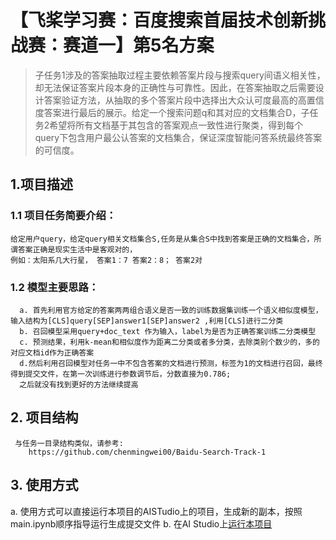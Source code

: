 # 【飞桨学习赛：百度搜索首届技术创新挑战赛：赛道一】第5名方案
> 子任务1涉及的答案抽取过程主要依赖答案片段与搜索query间语义相关性，却无法保证答案片段本身的正确性与可靠性。因此，在答案抽取之后需要设计答案验证方法，从抽取的多个答案片段中选择出大众认可度最高的高置信度答案进行最后的展示。给定一个搜索问题q和其对应的文档集合D，子任务2希望将所有文档基于其包含的答案观点一致性进行聚类，得到每个query下包含用户最公认答案的文档集合，保证深度智能问答系统最终答案的可信度。

## 1.项目描述
### 1.1 项目任务简要介绍：
```
给定用户query，给定query相关文档集合S,任务是从集合S中找到答案是正确的文档集合，所谓答案正确是现实生活中是客观对的，
例如：太阳系几大行星， 答案1：7 答案2：8； 答案2对
```
### 1.2 模型主要思路：
```
  a. 首先利用官方给定的答案两两组合语义是否一致的训练数据集训练一个语义相似度模型，输入结构为[CLS]query[SEP]answer1[SEP]answer2 ,利用[CLS]进行二分类
  b. 召回模型采用query+doc_text 作为输入，label为是否为正确答案训练二分类模型
  c. 预测结果，利用k-mean和相似度作为距离二分类或者多分类，去除类别个数少的，多的对应文档id作为正确答案
  d.然后利用召回模型对任务一中不包含答案的文档进行预测，标签为1的文档进行召回，最终得到提交文件，在第一次训练进行参数调节后，分数直接为0.786;
  之后就没有找到更好的方法继续提高
```
## 2. 项目结构
```
 与任务一目录结构类似，请参考:
    https://github.com/chenmingwei00/Baidu-Search-Track-1
```
## 3. 使用方式
 a. 使用方式可以直接运行本项目的AISTudio上的项目，生成新的副本，按照main.ipynb顺序指导运行生成提交文件
 b. 在AI Studio上[运行本项目](https://github.com/chenmingwei00/Baidu-Search-Track-1-2)  
